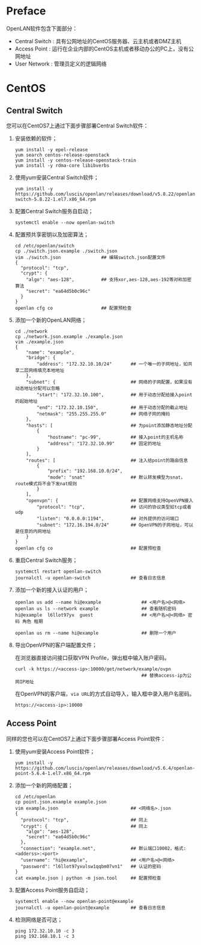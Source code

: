 # Preface

OpenLAN软件包含下面部分：

* Central Switch : 具有公网地址的CentOS服务器、云主机或者DMZ主机
* Access Point : 运行在企业内部的CentOS主机或者移动办公的PC上，没有公网地址
* User Network : 管理员定义的逻辑网络

# CentOS

## Central Switch

您可以在CentOS7上通过下面步骤部署Central Switch软件：
1. 安装依赖的软件；
   ```
   yum install -y epel-release
   yum search centos-release-openstack
   yum install -y centos-release-openstack-train
   yum install -y rdma-core libibverbs
   ```
2. 使用yum安装Central Switch软件；
   ```
   yum install -y https://github.com/luscis/openlan/releases/download/v5.8.22/openlan-switch-5.8.22-1.el7.x86_64.rpm
   ```
3. 配置Central Switch服务自启动；
   ```
   systemctl enable --now openlan-switch
   ```
4. 配置预共享密钥以及加密算法；
   ```
   cd /etc/openlan/switch
   cp ./switch.json.example ./switch.json
   vim ./switch.json               ## 编辑switch.json配置文件
   {
     "protocol": "tcp",
     "crypt": {
       "algo": "aes-128",          ## 支持xor,aes-128,aes-192等对称加密算法
       "secret": "ea64d5b0c96c"
     }
   }
   openlan cfg co                  ## 配置预检查
   ```
   
5. 添加一个新的OpenLAN网络；
   ```
   cd ./network
   cp ./network.json.example ./example.json
   vim ./example.json 
   {
       "name": "example",
       "bridge": {
           "address": "172.32.10.10/24"       ## 一个唯一的子网地址，如共享二层网络填充本地地址
       },
       "subnet": {                            ## 网络的子网配置，如果没有动态地址分配可以忽略
           "start": "172.32.10.100",          ## 用于动态分配给接入point的起始地址
           "end": "172.32.10.150",            ## 用于动态分配的截止地址
           "netmask": "255.255.255.0"         ## 网络子网的掩码
       },
       "hosts": [                             ## 为point添加静态地址分配
           {
               "hostname": "pc-99",           ## 接入point的主机名称
               "address": "172.32.10.99"      ## 固定的地址
           }
       ],
       "routes": [                            ## 注入给point的路由信息
           {
               "prefix": "192.168.10.0/24",
               "mode": "snat"                 ## 默认转发模型为snat，route模式将不会下发nat规则
           }
       ],
       "openvpn": {                           ## 配置网络支持OpenVPN接入
           "protocol": "tcp",                 ## 访问的协议类型如tcp或者udp
           "listen": "0.0.0.0:1194",          ## 对外提供的访问端口
           "subnet": "172.16.194.0/24"        ## OpenVPN的子网地址，可以是任意的内网地址
       }
   }
   openlan cfg co                             ## 配置预检查
   ```
6. 重启Central Switch服务；
   ```
   systemctl restart openlan-switch
   journalctl -u openlan-switch               ## 查看日志信息
   ```
7. 添加一个新的接入认证的用户；
   ```
   openlan us add --name hi@example               ## <用户名>@<网络>
   openlan us ls --network example                ## 查看随机密码
   hi@example  l6llot97yx  guest                  ## <用户名>@<网络> 密码 角色 租期

   openlan us rm --name hi@example                ## 删除一个用户
   ```
8. 导出OpenVPN的客户端配置文件；

   在浏览器直接访问接口获取VPN Profile，弹出框中输入账户密码。
   ```
   curl -k https://<access-ip>:10000/get/network/example/ovpn
                                                  ## 替换access-ip为公网IP地址
   ```
   在OpenVPN的客户端，`via URL`的方式自动导入，输入框中录入用户名密码。
   ```
   https://<access-ip>:10000
   ```
## Access Point

同样的您也可以在CentOS7上通过下面步骤部署Access Point软件：
1. 使用yum安装Access Point软件；
   ```
   yum install -y https://github.com/luscis/openlan/releases/download/v5.6.4/openlan-point-5.6.4-1.el7.x86_64.rpm
   ```
2. 添加一个新的网络配置；
   ```
   cd /etc/openlan
   cp point.json.example example.json
   vim example.json                           ## <网络名>.json
   {
     "protocol": "tcp",                       ## 同上
     "crypt": {                               ## 同上
       "algo": "aes-128",
       "secret": "ea64d5b0c96c"
     },
     "connection": "example.net",             ## 默认端口10002，格式:<adderss>:<port>
     "username": "hi@example",                ## <用户名>@<网络>
     "password": "l6llot97yxulsw1qqbm07vn1"   ## 认证的密码
   }
   cat example.json | python -m json.tool     ## 配置预检查
   ```
3. 配置Access Point服务自启动；
   ```
   systemctl enable --now openlan-point@example
   journalctl -u openlan-point@example        ## 查看日志信息
   ```
4. 检测网络是否可达；
   ```
   ping 172.32.10.10 -c 3
   ping 192.168.10.1 -c 3
   ```
